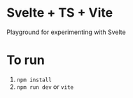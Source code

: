 # Svelte + TS + Vite
Playground for experimenting with Svelte

# To run
1. `npm install`
2. `npm run dev` or `vite`
